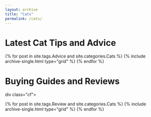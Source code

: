```yaml
---
layout: archive
title: "Cats"
permalink: /cats/
---
```


# Latest Cat Tips and Advice

<div class="cf">
<div class="grid__wrapper">
  {% for post in site.tags.Advice and site.categories.Cats %}
    {% include archive-single.html type="grid" %}
  {% endfor %}
</div>
</div>

# Buying Guides and Reviews

div class="cf">
<div class="grid__wrapper">
  {% for post in site.tags.Review and site.categories.Cats %}
    {% include archive-single.html type="grid" %}
  {% endfor %}
</div>
</div>
